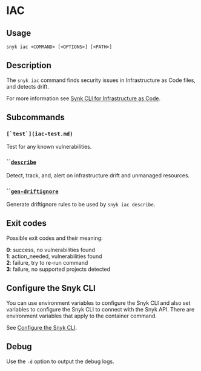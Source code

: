 # IAC

## Usage

`snyk iac <COMMAND> [<OPTIONS>] [<PATH>]`

## Description

The `snyk iac` command finds security issues in Infrastructure as Code files, and detects drift.

For more information see [Synk CLI for Infrastructure as Code](https://docs.snyk.io/products/snyk-infrastructure-as-code/snyk-cli-for-infrastructure-as-code).

## Subcommands

### ``[`test`](iac-test.md)``

Test for any known vulnerabilities.

### ``[`describe`](iac-describe.md)

Detect, track, and, alert on infrastructure drift and unmanaged resources.

### ``[`gen-driftignore`](iac-gen-driftignore.md)

Generate driftignore rules to be used by `snyk iac describe`.

## Exit codes

Possible exit codes and their meaning:

**0**: success, no vulnerabilities found\
**1**: action\_needed, vulnerabilities found\
**2**: failure, try to re-run command\
**3**: failure, no supported projects detected

## Configure the Snyk CLI

You can use environment variables to configure the Snyk CLI and also set variables to configure the Snyk CLI to connect with the Snyk API. There are environment variables that apply to the container command.

See [Configure the Snyk CLI](https://docs.snyk.io/features/snyk-cli/configure-the-snyk-cli).

## Debug

Use the `-d` option to output the debug logs.
